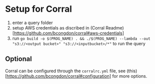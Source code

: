 # Setup for Corral

 1. enter a query folder
 2. setup AWS credentials as discribed in (Corral Readme)[https://github.com/bcongdon/corral#aws-credentials]
 3. run `go build -o $(PROG_NAME) . && ./$(PROG_NAME) --lambda --out "s3://<output bucket>" "s3://<inputbucket>/*"` to run the query

## Optional
Corral can be configured through the `corralrc.yml` file, see (this)[https://github.com/bcongdon/corral#configuration] for more options.
